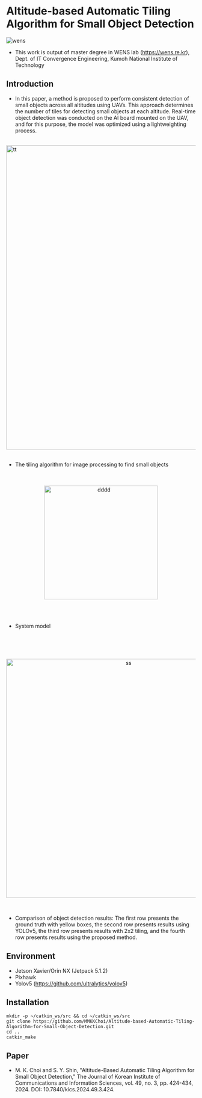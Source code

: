 # Altitude-based Automatic Tiling Algorithm for Small Object Detection

![wens](https://github.com/MMKKChoi/Altitude-based-Automatic-Tiling-Algorithm-for-Small-Object-Detection/assets/125550210/37ae9d87-23f6-4169-acd0-237b0c21158c)

+ This work is output of master degree in WENS lab (https://wens.re.kr), Dept. of IT Convergence Engineering, Kumoh National Institute of Technology

## Introduction
+ In this paper, a method is proposed to perform consistent detection of small objects across all altitudes using UAVs. This approach determines the number of tiles for detecting small objects at each altitude. Real-time object detection was conducted on the AI board mounted on the UAV, and for this purpose, the model was optimized using a lightweighting process.
<br><br>

<img width="808" alt="tt" src="https://github.com/MMKKChoi/Altitude-based-Automatic-Tiling-Algorithm-for-Small-Object-Detection/assets/125550210/287d287c-e8d4-40f4-81c0-1e2938905014">
<br><br>

+ The tiling algorithm for image processing to find small objects
<br><br><br>

<p align="center">
  <img width="302" alt="dddd" src="https://github.com/MMKKChoi/Altitude-based-Automatic-Tiling-Algorithm-for-Small-Object-Detection/assets/125550210/4a7565cc-0036-4b4c-9583-6429c2ce1347">
</p>
<br><br>

+ System model

<br><br><br>

<p align="center">
  <img width="635" alt="ss" src="https://github.com/MMKKChoi/Altitude-based-Automatic-Tiling-Algorithm-for-Small-Object-Detection/assets/125550210/93d39e33-28cd-4b1a-b0f8-1431e4b16f76">
</p>

<br>

+ Comparison of object detection results: The first row presents the ground truth with yellow boxes, the second row presents results using YOLOv5, the third row presents results with 2x2 tiling, and the fourth row presents results using the proposed method.

## Environment
+ Jetson Xavier/Orin NX (Jetpack 5.1.2)
+ Pixhawk
+ Yolov5 (https://github.com/ultralytics/yolov5)


## Installation

```
mkdir -p ~/catkin_ws/src && cd ~/catkin_ws/src
git clone https://github.com/MMKKChoi/Altitude-based-Automatic-Tiling-Algorithm-for-Small-Object-Detection.git
cd ..
catkin_make
```

## Paper
+ M. K. Choi and S. Y. Shin, "Altitude-Based Automatic Tiling Algorithm for Small Object Detection," The Journal of Korean Institute of Communications and Information Sciences, vol. 49, no. 3, pp. 424-434, 2024. DOI: 10.7840/kics.2024.49.3.424.
